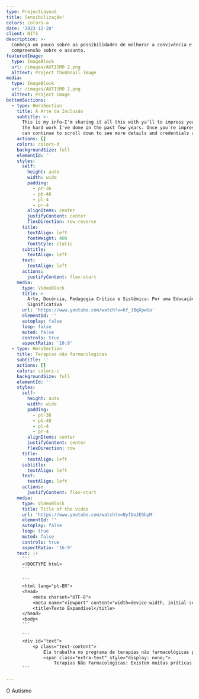 ```yaml
---
type: ProjectLayout
title: Sensibilização!
colors: colors-a
date: '2023-12-20'
client: NITS
description: >-
  Conheça um pouco sobre as possibilidades de melhorar a convivência e
  compreensão sobre o assunto.
featuredImage:
  type: ImageBlock
  url: /images/AUTISMO 2.png
  altText: Project thumbnail image
media:
  type: ImageBlock
  url: /images/AUTISMO 2.png
  altText: Project image
bottomSections:
  - type: HeroSection
    title: A Arte da Inclusão
    subtitle: >-
      This is my info—I'm sharing it all this with ya'll to impress you with all
      the hard work I've done in the past few years. Once you're impressed, you
      can continue to scroll down to see more details and credentials about me.
    actions: []
    colors: colors-d
    backgroundSize: full
    elementId: ''
    styles:
      self:
        height: auto
        width: wide
        padding:
          - pt-36
          - pb-48
          - pl-4
          - pr-4
        alignItems: center
        justifyContent: center
        flexDirection: row-reverse
      title:
        textAlign: left
        fontWeight: 400
        fontStyle: italic
      subtitle:
        textAlign: left
      text:
        textAlign: left
      actions:
        justifyContent: flex-start
    media:
      type: VideoBlock
      title: >-
        Arte, Docência, Pedagogia Crítica e Sistêmica: Por uma Educação
        Significativa
      url: 'https://www.youtube.com/watch?v=hf_JBqXpwGo'
      elementId: ''
      autoplay: false
      loop: false
      muted: false
      controls: true
      aspectRatio: '16:9'
  - type: HeroSection
    title: Terapias não farmacologicas
    subtitle: ''
    actions: []
    colors: colors-c
    backgroundSize: full
    elementId: ''
    styles:
      self:
        height: auto
        width: wide
        padding:
          - pt-36
          - pb-48
          - pl-4
          - pr-4
        alignItems: center
        justifyContent: center
        flexDirection: row
      title:
        textAlign: left
      subtitle:
        textAlign: left
      text:
        textAlign: left
      actions:
        justifyContent: flex-start
    media:
      type: VideoBlock
      title: Title of the video
      url: 'https://www.youtube.com/watch?v=NyfDoJE5byM'
      elementId: ''
      autoplay: false
      loop: true
      muted: false
      controls: true
      aspectRatio: '16:9'
    text: |+
      ```
      <!DOCTYPE html>
      ```

      ```
      <html lang="pt-BR">
      <head>
          <meta charset="UTF-8">
          <meta name="viewport" content="width=device-width, initial-scale=1.0">
          <title>Texto Expandível</title>
      </head>
      <body>
      ```

      ```
      <div id="text">
          <p class="text-content">
              Ela trabalha no programa de terapias não farmacológicas para dor crônica. Professora Célia é professora da Escola de Enfermagem da UFMG e possui experiência significativa em estudos sobre dor crônica, incluindo a criação de um instrumento para avaliação da dor e projetos de extensão relacionados.
              <span class="extra-text" style="display: none;">
                  Terapias Não Farmacológicas: Existem muitas práticas complementares disponíveis no SUS, como acupuntura e terapias cognitivas comportamentais. Essas abordagens visam tratar a dor crônica de forma mais holística e integrada, considerando fatores físicos, psicológicos e sociais. Conceito de Dor: A dor é uma experiência sensorial e emocional desagradável, conforme a definição da Associação Internacional para o Estudo da Dor (2020). A dor pode ser aguda (até 6 meses) ou crônica (mais de 6 meses). A dor crônica é considerada uma doença e pode levar a um ciclo vicioso de dor e depressão. Exercício Físico e Atividade Física: A prática regular de exercícios físicos ajuda a aliviar a dor crônica através da liberação de endorfinas e fortalecimento de estruturas corporais. Atividades em grupo, como hidroginástica, são especialmente benéficas para pacientes com dor crônica, pois oferecem suporte social além dos benefícios físicos. Avaliação da Dor: A avaliação da dor deve ser abrangente e incluir a inspeção, anamnese e uso de escalas de intensidade (como EVA e NUM) para entender a dor do paciente em múltiplos aspectos. A avaliação deve considerar também os aspectos emocionais e sociais da dor. Importância da Rotina: Estabelecer uma rotina pode ajudar os pacientes a gerenciar melhor a dor, tornando a dor menos central em suas vidas e promovendo u
      ```

---
```

O Autismo
